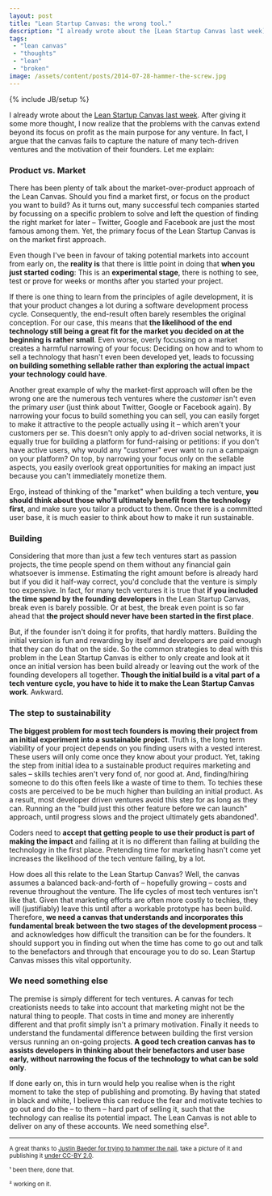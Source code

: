 ```yaml
---
layout: post
title: "Lean Startup Canvas: the wrong tool."
description: "I already wrote about the [Lean Startup Canvas last week](/2014/07/21/warning-lean-startup-canvas-may-derail-your-tech-venture). After giving it some more thought, I now realize that the problems with the canvas extend beyond its focus on profit as the main purpose for any venture. In fact, I argue that the canvas fails to capture the nature of many tech-driven ventures and the motivation of their founders. Let me explain."
tags:
 - "lean canvas"
 - "thoughts"
 - "lean"
 - "broken"
image: /assets/content/posts/2014-07-28-hammer-the-screw.jpg
---
```

{% include JB/setup %}

I already wrote about the [Lean Startup Canvas last week](/2014/07/21/warning-lean-startup-canvas-may-derail-your-tech-venture). After giving it some more thought, I now realize that the problems with the canvas extend beyond its focus on profit as the main purpose for any venture. In fact, I argue that the canvas fails to capture the nature of many tech-driven ventures and the motivation of their founders. Let me explain:

### Product vs. Market

There has been plenty of talk about the market-over-product approach of the Lean Canvas. Should you find a market first, or focus on the product you want to build? As it turns out, many successful tech companies started by focussing on a specific problem to solve and left the question of finding the right market for later – Twitter, Google and Facebook are just the most famous among them. Yet, the primary focus of the Lean Startup Canvas is on the market first approach.

Even though I've been in favour of taking potential markets into account from early on, the **reality is** that there is little point in doing that **when you just started coding**: This is an **experimental stage**, there is nothing to see, test or prove for weeks or months after you started your project.

If there is one thing to learn from the principles of agile development, it is that your product changes a lot during a software development process cycle. Consequently, the end-result often barely resembles the original conception. For our case, this means that **the likelihood of the end technology still being a great fit for the market you decided on at the beginning is rather small**. Even worse, overly focussing on a market creates a harmful narrowing of your focus: Deciding on how and to whom to sell a technology that hasn't even been developed yet, leads to focussing **on building something sellable rather than exploring the actual impact your technology could have**.

Another great example of why the market-first approach will often be the wrong one are the numerous tech ventures where the _customer_ isn't even the primary _user_ (just think about Twitter, Google or Facebook again). By narrowing your focus to build something you can sell, you can easily forget to make it attractive to the people actually using it – which aren't your customers per se. This doesn't only apply to ad-driven social networks, it is equally true for building a platform for fund-raising or petitions: if you don't have active users, why would any "customer" ever want to run a campaign on your platform? On top, by narrowing your focus only on the sellable aspects, you easily overlook great opportunities for making an impact just because you can't immediately monetize them.

Ergo, instead of thinking of the "market" when building a tech venture, **you should think about those who'll ultimately benefit from the technology first**, and make sure you tailor a product to them. Once there is a committed user base, it is much easier to think about how to make it run sustainable.

### Building

Considering that more than just a few tech ventures start as passion projects, the time people spend on them without any financial gain whatsoever is immense. Estimating the right amount before is already hard but if you did it half-way correct, you'd conclude that the venture is simply too expensive. In fact, for many tech ventures it is true that **if you included the time spend by the founding developers** in the Lean Startup Canvas, break even is barely possible. Or at best, the break even point is so far ahead that **the project should never have been started in the first place**.

But, if the founder isn't doing it for profits, that hardly matters. Building the initial version is fun and rewarding by itself and developers are paid enough that they can do that on the side. So the common strategies to deal with this problem in the Lean Startup Canvas is either to only create and look at it once an initial version has been build already or leaving out the work of the founding developers all together. **Though the initial build is a vital part of a tech venture cycle, you have to hide it to make the Lean Startup Canvas work**. Awkward.

### The step to sustainability

**The biggest problem for most tech founders is moving their project from an initial experiment into a sustainable project**. Truth is, the long term viability of your project depends on you finding users with a vested interest. These users will only come once they know about your product. Yet, taking the step from initial idea to a sustainable product requires marketing and sales – skills techies aren't very fond of, nor good at. And, finding/hiring someone to do this often feels like a waste of time to them. To techies these costs are perceived to be be much higher than building an initial product. As a result, most developer driven ventures avoid this step for as long as they can. Running an the "build just this other feature before we can launch" approach, until progress slows and the project ultimately gets abandoned¹.

Coders need to **accept that getting people to use their product is part of making the impact** and failing at it is no different than failing at building the technology in the first place. Pretending time for marketing hasn't come yet increases the likelihood of the tech venture failing, by a lot.

How does all this relate to the Lean Startup Canvas? Well, the canvas assumes a balanced back-and-forth of – hopefully growing – costs and revenue throughout the venture. The life cycles of most tech ventures isn't like that. Given that marketing efforts are often more costly to techies, they will (justifiably) leave this until after a workable prototype has been build. Therefore, **we need a canvas that understands and incorporates this fundamental break between the two stages of the development process** – and acknowledges how difficult the transition can be for the founders. It should support you in finding out when the time has come to go out and talk to the benefactors and through that encourage you to do so. Lean Startup Canvas misses this vital opportunity.

### We need something else

The premise is simply different for tech ventures. A canvas for tech creationists needs to take into account that marketing might not be the natural thing to people. That costs in time and money are inherently different and that profit simply isn't a primary motivation. Finally it needs to understand the fundamental difference between building the first version versus running an on-going projects. **A good tech creation canvas has to assists developers in thinking about their benefactors and user base early, without narrowing the focus of the technology to what can be sold only**.

If done early on, this in turn would help you realise when is the right moment to take the step of publishing and promoting. By having that stated in black and white, I believe this can reduce the fear and motivate techies to go out and do the – to them – hard part of selling it, such that the technology can realise its potential impact. The Lean Canvas is not able to deliver on any of these accounts. We need something else².

---

<small>A great thanks to [Justin Baeder for trying to hammer the nail](https://www.flickr.com/photos/justinbaeder/5317820857), take a picture of it and publishing it [under CC-BY 2.0](https://creativecommons.org/licenses/by/2.0/).</small>



<small>¹ been there, done that.</small>

<small>² working on it.</small>
